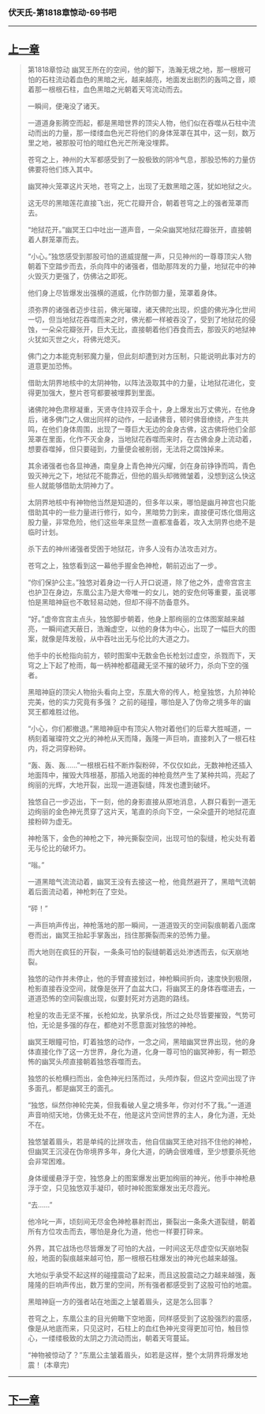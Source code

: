 ### 伏天氏-第1818章惊动-69书吧

--------
[上一章](./31ed58edd9d90b196915837f60ad67cb.md)
--------


>
>
>
>第1818章惊动
>幽冥王所在的空间，他的脚下，浩瀚无垠之地，那一根根可怕的石柱流动着血色的黑暗之光，越来越亮，地面发出剧烈的轰鸣之音，顺着那一根根石柱，血色黑暗之光朝着天穹流动而去。
>
>一瞬间，便淹没了诸天。
>
>一道道身影腾空而起，都是黑暗世界的顶尖人物，他们似在吞噬从石柱中流动而出的力量，那一缕缕血色光芒将他们的身体笼罩在其中，这一刻，数万里之地，被那股可怕的暗红色光芒所淹没埋葬。
>
>苍穹之上，神州的大军都感受到了一股极致的阴冷气息，那股恐怖的力量仿佛要将他们炼入其中。
>
>幽冥神火笼罩这片天地，苍穹之上，出现了无数黑暗之莲，犹如地狱之火。
>
>这无尽的黑暗莲花直接飞出，死亡花瓣开合，朝着苍穹之上的强者笼罩而去。
>
>“地狱花开。”幽冥王口中吐出一道声音，一朵朵幽冥地狱花瓣张开，直接朝着人群笼罩而去。
>
>“小心。”独悠感受到那股可怕的道威提醒一声，只见神州的一尊尊顶尖人物朝着下空踏步而去，杀向阵中的诸强者，借助那阵发的力量，地狱花中的神火毁灭力更强了，仿佛沾之即死。
>
>他们身上尽皆爆发出强横的道威，化作防御力量，笼罩着身体。
>
>须弥界的诸强者迈步往前，佛光璀璨，诸天佛陀出现，炽盛的佛光净化世间一切，但当地狱花吞噬而来之时，佛光都一样被吞没了，受到了地狱花的侵蚀，一朵朵花瓣张开，巨大无比，直接朝着他们吞食而去，那毁灭的地狱神火犹如灭世之火，将佛光熄灭。
>
>佛门之力本能克制邪魔力量，但此刻却遭到对方压制，只能说明此事对方的道意更加恐怖。
>
>借助太阴界地核中的太阴神物，以阵法汲取其中的力量，让地狱花进化，变得更加强大，整片苍穹都要被埋葬到里面。
>
>诸佛陀神色肃穆凝重，天贤寺住持双手合十，身上爆发出万丈佛光，在他身后，诸多佛门之人做出同样的动作，一起诵佛音，顿时佛音缭绕，产生共鸣，在他们身体周围，出现了一尊巨大无边的金身古佛，这古佛将他们全部笼罩在里面，化作不灭金身，当地狱花吞噬而来时，在古佛金身上流动着，想要吞噬掉，但只要碰到，力量便会被削弱，无法将之腐蚀掉来。
>
>其余诸强者也各显神通，南皇身上青色神光闪耀，剑在身前铮铮而鸣，青色毁灭神光之下，地狱花不能靠近，但他的眉头却微微皱着，没想到这么快这些人就能够借助太阴神力了。
>
>太阴界地核中有神物他当然是知道的，但多年以来，哪怕是幽月神宫也只能借助其中的一些力量进行修行，如今，黑暗势力到来，直接便可炼化借用这股力量，非常危险，他们这些年来显然一直都准备着，攻入太阴界也绝不是临时计划。
>
>杀下去的神州诸强者受困于地狱花，许多人没有办法攻击对方。
>
>苍穹之上，独悠看到这一幕他手握金色神枪，朝前迈出了一步。
>
>“你们保护公主。”独悠对着身边一行人开口说道，除了他之外，虚帝宫宫主也护卫在身边，东凰公主乃是大帝唯一的女儿，她的安危何等重要，虽说哪怕是黑暗神庭也不敢轻易动她，但却不得不防备意外。
>
>“好。”虚帝宫宫主点头，独悠脚步朝着，他身上那绚丽的立体图案越来越亮，一瞬间遮天蔽日，浩瀚虚空，以他的身体为中心，出现了一幅巨大的图案，就像是阵发般，从中吞吐出无与伦比的大道之力。
>
>他手中的长枪指向前方，顿时图案中无数金色长枪划过虚空，杀戮而下，天穹之上下起了枪雨，每一柄神枪都蕴藏无坚不摧的破坏力，杀向下空的强者。
>
>黑暗神庭的顶尖人物抬头看向上空，东凰大帝的传人，枪皇独悠，九阶神轮完美，他的实力究竟有多强？
>之前的碰撞，哪怕是入了伪帝之境多年的幽冥王都难胜过他。
>
>“小心，你们都撤退。”黑暗神庭中有顶尖人物对着他们的后辈大胜喊道，一柄刻着璀璨符文之光的神枪从天而降，轰隆一声巨响，直接刺入了一根石柱内，将之洞穿粉碎。
>
>“轰、轰、轰……”一根根石柱不断炸裂粉碎，不仅仅如此，无数神枪还插入地面阵中，摧毁大阵根基，那插入地面的神枪竟然产生了某种共鸣，亮起了绚丽的光辉，大地开裂，出现一道道裂缝，阵发也遭到破坏。
>
>独悠自己一步迈出，下一刻，他的身影直接从原地消息，人群只看到一道无边绚丽的金色神光贯穿了这片天，笔直的杀向下空，一朵朵盛开的地狱花直接粉碎为虚无。
>
>神枪落下，金色的神枪之下，神光撕裂空间，出现可怕的裂缝，枪尖处有着无与伦比的破坏力。
>
>“嗡。”
>
>一道黑暗气流流动着，幽冥王没有去接这一枪，他竟然避开了，黑暗气流朝着后面流动着，神枪刺在了空处。
>
>“砰！”
>
>一声巨响声传出，神枪落地的那一瞬间，一道道毁灭的空间裂痕朝着八面席卷而出，幽冥王抬起手掌轰出，挡住那撕裂而来的恐怖力量。
>
>而大地则在疯狂的开裂，一条条可怕的裂缝朝着远处渗透而去，似天崩地裂。
>
>独悠的动作并未停止，他的手臂直接划过，神枪瞬间折向，速度快到极限，枪影直接吞没空间，就像是张开了血盆大口，将幽冥王的身体吞噬进去，一道道恐怖的空间裂痕出现，似要封死对方逃跑的路线。
>
>枪皇的攻击无坚不摧，长枪如龙，执掌杀伐，所过之处尽皆要摧毁，气势可怕，无论是多强的存在，都绝对不愿意面对独悠的神枪。
>
>幽冥王眼瞳可怕，盯着独悠的动作，一念之间，黑暗幽冥世界出现，他的身体直接化作了这一方世界，身化为道，化身一尊可怕的幽冥神影，有一颗恐怖的幽冥头颅直接朝着独悠吞噬而去。
>
>独悠的长枪横扫而出，金色神光扫荡而过，头颅炸裂，但这片空间出现了许多面孔，都是幽冥王的面孔。
>
>“独悠，纵然你神轮完美，但我看破人皇之境多年，你对付不了我。”一道道声音响彻天地，仿佛无处不在，他是这片空间世界的主人，身化为道，无处不在。
>
>独悠皱着眉头，若是单纯的比拼攻击，他自信幽冥王绝对挡不住他的神枪，但幽冥王沉浸在伪帝境界多年，身化大道，的确会很难缠，至少想要杀死他会非常困难。
>
>身体缓缓悬浮于空，独悠身上的图案爆发出更加绚丽的神光，他手中神枪悬浮于空，只见独悠双手凝印，顿时神轮图案爆发出无尽霞光。
>
>“去……”
>
>他冷叱一声，顷刻间无尽金色神枪暴射而出，撕裂出一条条大道裂缝，朝着所有方位攻击而去，哪怕是身化为道，他也一样要打碎来。
>
>外界，其它战场也尽皆爆发了可怕的大战，一时间这无尽虚空似天崩地裂般，地面的裂痕越来越可怕，那一根根石柱爆发出的神光也越来越强。
>
>大地似乎承受不起这样的碰撞震动了起来，而且这股震动之力越来越强，轰隆隆的巨响声传出，数万里的空间，所有强者都感受到了这股可怕的地震。
>
>黑暗神庭一方的强者站在地面之上皱着眉头，这是怎么回事？
>
>苍穹之上，东凰公主的目光俯瞰下空地面，同样感受到了这股强烈的震感，像是从地底而来，只见这时，石柱上的血红色神光变得更加可怕，触目惊心，一缕缕极致的太阴之力流动而出，朝着天穹蔓延。
>
>“神物被惊动了？”东凰公主皱着眉头，如若是这样，整个太阴界将爆发地震！
>(本章完)
>
>

--------
[下一章](./4b9b726b7b95fa71aca96e247557adf5.md)
--------
